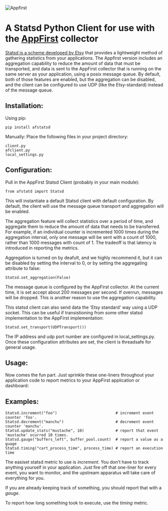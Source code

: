 ![Appfirst](http://www.appfirst.com/img/appfirst-logo.png)

A Statsd Python Client for use with the [AppFirst](http://www.appfirst.com) collector
====================================
[Statsd is a scheme developed by Etsy](https://github.com/etsy/statsd) that provides 
a lightweight method of gathering statistics from your applications.  The Appfirst 
version includes an aggregation capability to reduce the amount of data that must be transported, 
and data is sent to the AppFirst collector that is running on the same server
as your application, using a posix message queue.  By default, both of those features are enabled, 
but the aggregation can be disabled, and the client can be configured to use UDP (like the Etsy-standard) 
instead of the message queue.

Installation:
------------
Using pip:

    pip install afstatsd

Manually: Place the following files in your project directory:

    client.py
    afclient.py
    local_settings.py    
    
Configuration:
-------------

Pull in the AppFirst Statsd Client (probably in your main module):

    from afstatd import Statsd

This will instantiate a default Statsd client with default configuration.  By default, 
the client will use the message queue transport and aggregation will be enabled.
	
The aggregation feature will collect statistics over a period of time, and aggregate 
them to reduce the amount of data that needs to be transferred.  For example, if an
individual counter is incremented 1000 times during the aggregation interval, only one 
message will be sent with a count of 1000, rather than 1000 messages with count of 1.
The tradeoff is that latency is introduced in reporting the metrics.

Aggregation is turned on by deafult, and we highly recommend it, but it can be disabled 
by setting the interval to 0, or by setting the aggregating attribute to false:

	Statsd.set_aggregation(False)
	
The message queue is configured by the AppFirst collector.  At the current 
time, it is set accept about 200 messages per second.  If overrun, 
messages will be dropped.  This is another reason to use the aggregation 
capability.  

This statsd client can also send data the 'Etsy standard' way using a UDP socket.  This 
can be useful if transistioning from some other statsd implementation to the AppFirst 
implementation:

    Statsd.set_transport(UDPTransport())

The IP address and udp port number are configured in local_settings.py.  Once these 
configuration attributes are set, the client is threadsafe for general usage.

Usage:
-----
Now comes the fun part.  Just sprinkle these one-liners throughout your 
application code to report metrics to your AppFirst application or dashboard:

Examples:
--------- 
	Statsd.increment("foo")  				         # increment event counter 'foo'.
	Statsd.decrement("manchu")				         # decrement event counter 'manchu'.
	Statsd.update_stats("mustache", 10) 		     # report that event 'mustache' ocurred 10 times.
	Statsd.gauge("buffers_left", buffer_pool.count)  # report a value as a guage
    Statsd.timing("cart_process_time", process_time) # report an execution time 

The easiset statsd metric to use is *increment*.  You don't have to track anything yourself in your application.  Just fire off that one-liner 
for every event, you want to monitor, and the upstream apparatus will take care of everything for you.
    
If you are already keeping track of something, you should report that with a *gauge*. 
    
To report how long something took to execute, use the *timing* metric.
